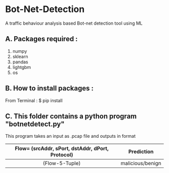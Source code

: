 # Bot-Net-Detection
A traffic behaviour analysis based Bot-net detection tool using ML

## A. Packages required :

1. numpy
2. sklearn
3. pandas
4. lightgbm
5. os

## B. How to install packages :

From Terminal : $ pip install <package name>

## C. This folder contains a python program "botnetdetect.py"
   This program takes an input as .pcap file and outputs in format

|Flow= (srcAddr, sPort, dstAddr, dPort, Protocol)|	Prediction|
|:----------------------------------------------:|:---------:|
|(Flow-5-Tuple)						                |malicious/benign|
